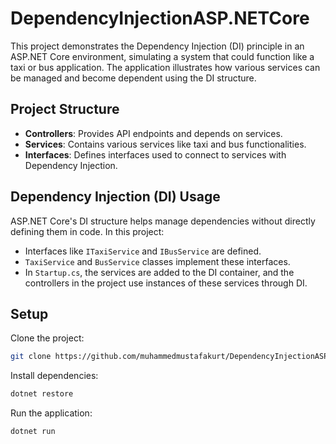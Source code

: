 # DependencyInjectionASP.NETCore

This project demonstrates the Dependency Injection (DI) principle in an ASP.NET Core environment, simulating a system that could function like a taxi or bus application. The application illustrates how various services can be managed and become dependent using the DI structure.

## Project Structure
- **Controllers**: Provides API endpoints and depends on services.
- **Services**: Contains various services like taxi and bus functionalities.
- **Interfaces**: Defines interfaces used to connect to services with Dependency Injection.

## Dependency Injection (DI) Usage
ASP.NET Core's DI structure helps manage dependencies without directly defining them in code. In this project:

- Interfaces like `ITaxiService` and `IBusService` are defined.
- `TaxiService` and `BusService` classes implement these interfaces.
- In `Startup.cs`, the services are added to the DI container, and the controllers in the project use instances of these services through DI.

## Setup
Clone the project:

```bash
git clone https://github.com/muhammedmustafakurt/DependencyInjectionASP.NETCore.git
```

Install dependencies:

```bash
dotnet restore
```

Run the application:

```bash
dotnet run
```
